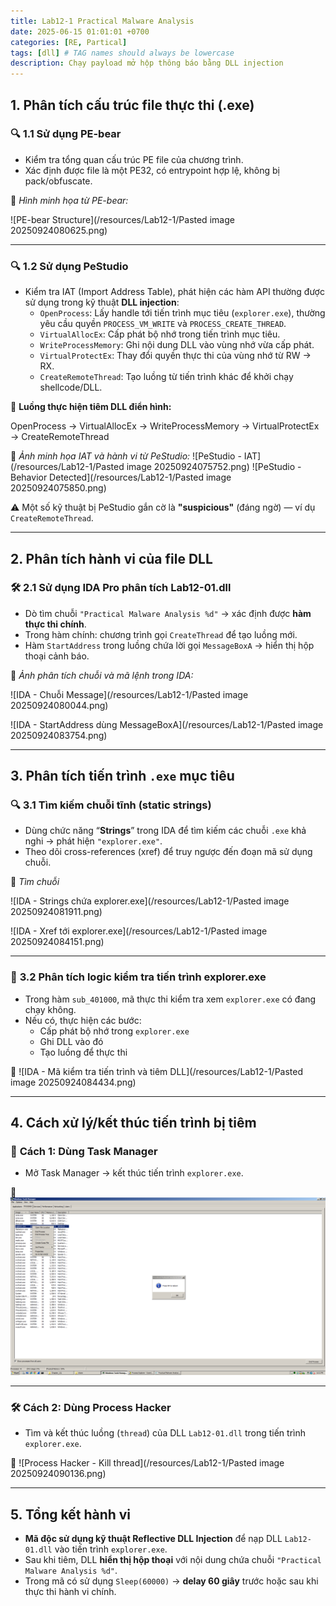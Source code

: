 ```yaml
---
title: Lab12-1 Practical Malware Analysis
date: 2025-06-15 01:01:01 +0700
categories: [RE, Partical]
tags: [dll] # TAG names should always be lowercase
description: Chạy payload mở hộp thông báo bằng DLL injection
---
```


## **1. Phân tích cấu trúc file thực thi (.exe)**

### 🔍 **1.1 Sử dụng PE-bear**

* Kiểm tra tổng quan cấu trúc PE file của chương trình.
* Xác định được file là một PE32, có entrypoint hợp lệ, không bị pack/obfuscate.

📸 *Hình minh họa từ PE-bear:*

![PE-bear Structure](/resources/Lab12-1/Pasted image 20250924080625.png)


---

### 🔍 **1.2 Sử dụng PeStudio**

* Kiểm tra IAT (Import Address Table), phát hiện các hàm API thường được sử dụng trong kỹ thuật **DLL injection**:
  * `OpenProcess`: Lấy handle tới tiến trình mục tiêu (`explorer.exe`), thường yêu cầu quyền `PROCESS_VM_WRITE` và `PROCESS_CREATE_THREAD`.
  * `VirtualAllocEx`: Cấp phát bộ nhớ trong tiến trình mục tiêu.
  * `WriteProcessMemory`: Ghi nội dung DLL vào vùng nhớ vừa cấp phát.
  * `VirtualProtectEx`: Thay đổi quyền thực thi của vùng nhớ từ RW → RX.
  * `CreateRemoteThread`: Tạo luồng từ tiến trình khác để khởi chạy shellcode/DLL.

🧩 **Luồng thực hiện tiêm DLL điển hình:**

OpenProcess
→ VirtualAllocEx
→ WriteProcessMemory
→ VirtualProtectEx
→ CreateRemoteThread


📸 *Ảnh minh họa IAT và hành vi từ PeStudio:*
![PeStudio - IAT](/resources/Lab12-1/Pasted image 20250924075752.png)
![PeStudio - Behavior Detected](/resources/Lab12-1/Pasted image 20250924075850.png)

⚠️ Một số kỹ thuật bị PeStudio gắn cờ là **"suspicious"** (đáng ngờ) — ví dụ `CreateRemoteThread`.

---

## **2. Phân tích hành vi của file DLL**

### 🛠 **2.1 Sử dụng IDA Pro phân tích Lab12-01.dll**

* Dò tìm chuỗi `"Practical Malware Analysis %d"` → xác định được **hàm thực thi chính**.
* Trong hàm chính: chương trình gọi `CreateThread` để tạo luồng mới.
* Hàm `StartAddress` trong luồng chứa lời gọi `MessageBoxA` → hiển thị hộp thoại cảnh báo.

📸 *Ảnh phân tích chuỗi và mã lệnh trong IDA:*

![IDA - Chuỗi Message](/resources/Lab12-1/Pasted image 20250924080044.png)

![IDA - StartAddress dùng MessageBoxA](/resources/Lab12-1/Pasted image 20250924083754.png)

---

## **3. Phân tích tiến trình `.exe` mục tiêu**

### 🔍 **3.1 Tìm kiếm chuỗi tĩnh (static strings)**

* Dùng chức năng “**Strings**” trong IDA để tìm kiếm các chuỗi `.exe` khả nghi → phát hiện `"explorer.exe"`.
* Theo dõi cross-references (xref) để truy ngược đến đoạn mã sử dụng chuỗi.

📸 *Tìm chuỗi*

![IDA - Strings chứa explorer.exe](/resources/Lab12-1/Pasted image 20250924081911.png)

![IDA - Xref tới explorer.exe](/resources/Lab12-1/Pasted image 20250924084151.png)

---

### 🔎 **3.2 Phân tích logic kiểm tra tiến trình explorer.exe**

* Trong hàm `sub_401000`, mã thực thi kiểm tra xem `explorer.exe` có đang chạy không.
* Nếu có, thực hiện các bước:
  * Cấp phát bộ nhớ trong `explorer.exe`
  * Ghi DLL vào đó
  * Tạo luồng để thực thi

📸
![IDA - Mã kiểm tra tiến trình và tiêm DLL](/resources/Lab12-1/Pasted image 20250924084434.png)

---

## **4. Cách xử lý/kết thúc tiến trình bị tiêm**

### 🛑 **Cách 1: Dùng Task Manager**

* Mở Task Manager → kết thúc tiến trình `explorer.exe`.

📸
![Task Manager - Kết thúc explorer.exe](/resources/Lab12-1/Win2008-NETLAB-2025-09-24-08-51-42.png)

---

### 🛠 **Cách 2: Dùng Process Hacker**

* Tìm và kết thúc luồng (`thread`) của DLL `Lab12-01.dll` trong tiến trình `explorer.exe`.

📸
![Process Hacker - Kill thread](/resources/Lab12-1/Pasted image 20250924090136.png)

---

## **5. Tổng kết hành vi**

* **Mã độc sử dụng kỹ thuật Reflective DLL Injection** để nạp DLL `Lab12-01.dll` vào tiến trình `explorer.exe`.
* Sau khi tiêm, DLL **hiển thị hộp thoại** với nội dung chứa chuỗi `"Practical Malware Analysis %d"`.
* Trong mã có sử dụng `Sleep(60000)` → **delay 60 giây** trước hoặc sau khi thực thi hành vi chính.


